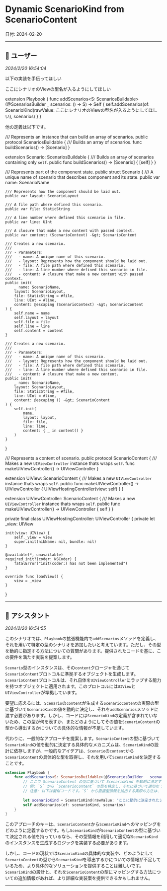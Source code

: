 # Dynamic ScenarioKind from ScenarioContent

日付: 2024-02-20

---

## 👤 ユーザー
*2024/2/20 16:54:04*

以下の実装を手伝ってほしい

ここにシナリオのViewの型名が入るようにしてほしい


extension Playbook {
    func addScenarios&lt;S: ScenariosBuildable&gt;(@ScenariosBuilder _ scenarios: () -&gt; S) -&gt; Self {
        self.addScenarios(of: ScenarioKind(rawValue: ここにシナリオのViewの型名が入るようにしてほしい), scenarios)
    }
}

他の定義は以下です。


/// Represents an instance that can build an array of scenarios.
public protocol ScenariosBuildable {
    /// Builds an array of scenarios.
    func buildScenarios() -&gt; [Scenario]
}

extension Scenario: ScenariosBuildable {
    /// Builds an array of scenarios containing only `self`.
    public func buildScenarios() -&gt; [Scenario] { [self] }
}

/// Represents part of the component state.
public struct Scenario {
    /// A unique name of scenario that describes component and its state.
    public var name: ScenarioName

    /// Represents how the component should be laid out.
    public var layout: ScenarioLayout

    /// A file path where defined this scenario.
    public var file: StaticString

    /// A line number where defined this scenario in file.
    public var line: UInt

    /// A closure that make a new content with passed context.
    public var content: (ScenarioContext) -&gt; ScenarioContent

    /// Creates a new scenario.
    ///
    /// - Parameters:
    ///   - name: A unique name of this scenario.
    ///   - layout: Represents how the component should be laid out.
    ///   - file: A file path where defined this scenario.
    ///   - line: A line number where defined this scenario in file.
    ///   - content: A closure that make a new content with passed context.
    public init(
        _ name: ScenarioName,
        layout: ScenarioLayout,
        file: StaticString = #file,
        line: UInt = #line,
        content: @escaping (ScenarioContext) -&gt; ScenarioContent
    ) {
        self.name = name
        self.layout = layout
        self.file = file
        self.line = line
        self.content = content
    }

    /// Creates a new scenario.
    ///
    /// - Parameters:
    ///   - name: A unique name of this scenario.
    ///   - layout: Represents how the component should be laid out.
    ///   - file: A file path where defined this scenario.
    ///   - line: A line number where defined this scenario in file.
    ///   - content: A closure that make a new content.
    public init(
        _ name: ScenarioName,
        layout: ScenarioLayout,
        file: StaticString = #file,
        line: UInt = #line,
        content: @escaping () -&gt; ScenarioContent
    ) {
        self.init(
            name,
            layout: layout,
            file: file,
            line: line,
            content: { _ in content() }
        )
    }
}


/// Represents a content of scenario.
public protocol ScenarioContent {
    /// Makes a new `UIViewController` instance thats wraps `self`.
    func makeUIViewController() -&gt; UIViewController
}

extension UIView: ScenarioContent {
    /// Makes a new `UIViewController` instance thats wraps `self`.
    public func makeUIViewController() -&gt; UIViewController {
        UIViewHostingController(view: self)
    }
}

extension UIViewController: ScenarioContent {
    /// Makes a new `UIViewController` instance thats wraps `self`.
    public func makeUIViewController() -&gt; UIViewController { self }
}

private final class UIViewHostingController: UIViewController {
    private let _view: UIView

    init(view: UIView) {
        self._view = view
        super.init(nibName: nil, bundle: nil)
    }

    @available(*, unavailable)
    required init?(coder: NSCoder) {
        fatalError("init(coder:) has not been implemented")
    }

    override func loadView() {
        view = _view
    }
}

---

## 🤖 アシスタント
*2024/2/20 16:54:55*

このシナリオでは、`Playbook`の拡張機能内で`addScenarios`メソッドを定義し、それを用いて特定の型のシナリオを追加したいと考えています。ただし、その型を動的に指定する方法についての質問があります。提供されたコードを基に、この要件を満たす実装を提案します。

`Scenario`型のインスタンスは、その`content`クロージャを通じて`ScenarioContent`プロトコルに準拠するオブジェクトを生成します。`ScenarioContent`プロトコルは、それ自体を`UIViewController`にラップする能力を持つオブジェクトに適用されます。このプロトコルには`UIView`と`UIViewController`が準拠しています。

要望に応えるには、`Scenario`の`content`が生成する`ScenarioContent`の実際の型に基づいて`ScenarioKind`の値を動的に決定し、それを`addScenarios`メソッドに渡す必要があります。しかし、コードには`ScenarioKind`の定義が含まれていないため、この型が何を表すか、またどのようにしてその値を`ScenarioContent`の型から導出するかについての具体的な情報が不足しています。

代わりに、一般的なアプローチを提案します。`ScenarioContent`の型に基づいて`ScenarioKind`の値を動的に決定する具体的なメカニズムは、`ScenarioKind`の設計に依存しますが、一般的なアイデアは、`Scenario`の`content`から`ScenarioContent`の具体的な型を取得し、それを用いて`ScenarioKind`を決定することです。

```swift
extension Playbook {
    func addScenarios<S: ScenariosBuildable>(@ScenariosBuilder _ scenarios: () -> S) -> Self {
        // ここで ScenarioContent の型に基づいて ScenarioKind を動的に決定するロジックを実装します。
        // 例: `S` から `ScenarioContent` の型を特定し、それに基づいて適切な ScenarioKind を選択します。
        // 注意: 以下は擬似コードです。`S` から直接型情報を抽出する実際の方法は、`ScenarioKind` と `ScenarioContent` の設計に依存します。
        
        let scenarioKind = ScenarioKind(rawValue: "ここに動的に決定されたシナリオのViewの型名が入る")
        self.addScenarios(of: scenarioKind, scenarios)
    }
}
```

このアプローチのキーは、`ScenarioContent`から`ScenarioKind`へのマッピングをどのように定義するかです。もし`ScenarioKind`が`ScenarioContent`の型に基づいて決定される値を持っているなら、その型情報を利用して適切な`ScenarioKind`のインスタンスを生成するロジックを実装する必要があります。

しかし、コードの現状では`ScenarioKind`の具体的な実装や、どのようにして`ScenarioContent`の型から`ScenarioKind`を導出するかについての情報が不足しているため、より具体的なソリューションを提供することは難しいです。`ScenarioKind`の設計と、それを`ScenarioContent`の型にマッピングする方法についての追加情報があれば、より詳細な実装案を提供できるかもしれません。

---
